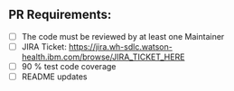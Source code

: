 ## PR Requirements:
 - [ ] The code must be reviewed by at least one Maintainer
 - [ ] JIRA Ticket: https://jira.wh-sdlc.watson-health.ibm.com/browse/JIRA_TICKET_HERE
 - [ ] 90 % test code coverage
 - [ ] README updates